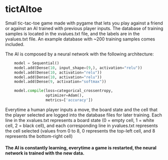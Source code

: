 # tictAItoe
Small tic-tac-toe game made with pygame that lets you play against a friend or against an AI trained with previous player inputs.
The database of training samples is located in the xvalues.txt file, and the labels are in the yvalues.txt file. An example database with ~200 training samples comes included.

The AI is composed by a neural network with the following architecture:

```python
    model = Sequential()
    model.add(Dense(10, input_shape=(9,), activation="relu"))
    model.add(Dense(10, activation="relu"))
    model.add(Dense(10, activation="relu"))
    model.add(Dense(9, activation="softmax"))

    model.compile(loss=categorical_crossentropy,
                  optimizer=Adam(),
                  metrics=['accuracy'])
```

Everytime a human player inputs a move, the board state and the cell that the player selected are logged into the database files for later training. Each line in the xvalues.txt represents a board state (0 = empty cell, 1 = white cell, 2 = black cell), and each corresponding line in yvalues.txt represents the cell selected (values from 0 to 8, 0 represents the top-left cell, and 8 represents the bottom-right cell)

#### The AI is constantly learning, everytime a game is restarted, the neural network is trained with the new data.
